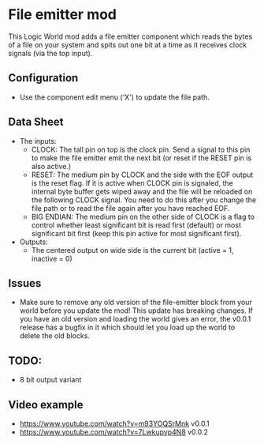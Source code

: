 # File emitter mod

This Logic World mod adds a file emitter component which reads the bytes of a file on your system and spits out one bit at a time as it receives clock signals (via the top input).

## Configuration
- Use the component edit menu ('X') to update the file path.

## Data Sheet
- The inputs:
  - CLOCK: The tall pin on top is the clock pin. Send a signal to this pin to make the file emitter emit the next bit (or reset if the RESET pin is also active.)
  - RESET: The medium pin by CLOCK and the side with the EOF output is the reset flag. If it is active when CLOCK pin is signaled, the internal byte buffer gets wiped away and the file will be reloaded on the following CLOCK signal. You need to do this after you change the file path or to read the file again after you have reached EOF.
  - BIG ENDIAN: The medium pin on the other side of CLOCK is a flag to control whether least significant bit is read first (default) or most significant bit first (keep this pin active for most significant first).
- Outputs:
  - The centered output on wide side is the current bit (active = 1, inactive = 0)

## Issues
- Make sure to remove any old version of the file-emitter block from your world before you update the mod! This update has breaking changes. If you have an old version and loading the world gives an error, the v0.0.1 release has a bugfix in it which should let you load up the world to delete the old blocks.

## TODO:
- 8 bit output variant

## Video example
- https://www.youtube.com/watch?v=m93YOQSrMnk v0.0.1
- https://www.youtube.com/watch?v=7Lwkupvp4N8 v0.0.2
